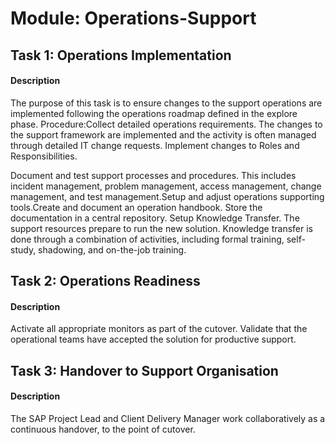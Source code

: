 
# Module: Operations-Support
## Task 1: Operations Implementation
#### Description
The purpose of this task is to ensure changes to the support operations are implemented following the operations roadmap defined in the explore phase. Procedure:Collect detailed operations requirements. The changes to the support framework are implemented and the activity is often managed through detailed IT change requests. Implement changes to Roles and Responsibilities. 

Document and test support processes and procedures. This includes incident management, problem management, access management, change management, and test management.Setup and adjust operations supporting tools.Create and document an operation handbook. Store the documentation in a central repository. Setup Knowledge Transfer. The support resources prepare to run the new solution. Knowledge transfer is done through a combination of activities, including formal training, self-study, shadowing, and on-the-job training.
## Task 2: Operations Readiness
#### Description
Activate all appropriate monitors as part of the cutover. Validate that the operational teams have accepted the solution for productive support. 

## Task 3: Handover to Support Organisation
#### Description
The SAP Project Lead and Client Delivery Manager work collaboratively as a continuous handover, to the point of cutover.
